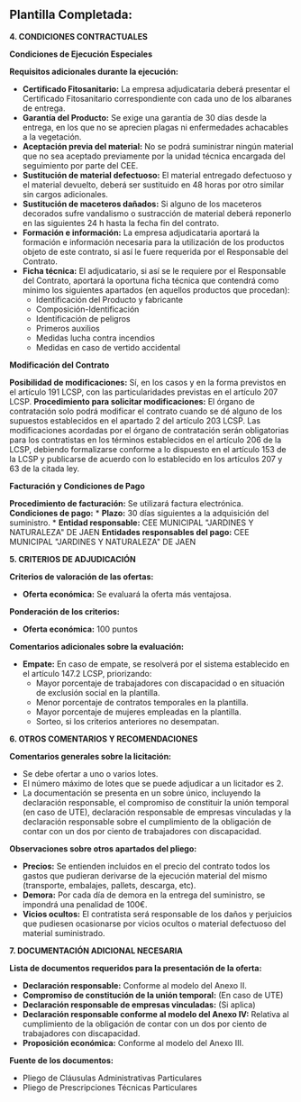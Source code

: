 ## Plantilla Completada:

**4. CONDICIONES CONTRACTUALES**

**Condiciones de Ejecución Especiales**

**Requisitos adicionales durante la ejecución:**

* **Certificado Fitosanitario:** La empresa adjudicataria deberá presentar el Certificado Fitosanitario correspondiente con cada uno de los albaranes de entrega.
* **Garantía del Producto:** Se exige una garantía de 30 días desde la entrega, en los que no se aprecien plagas ni enfermedades achacables a la vegetación. 
* **Aceptación previa del material:** No se podrá suministrar ningún material que no sea aceptado previamente por la unidad técnica encargada del seguimiento por parte del CEE.
* **Sustitución de material defectuoso:** El material entregado defectuoso y el material devuelto, deberá ser sustituido en 48 horas por otro similar sin cargos adicionales.
* **Sustitución de maceteros dañados:** Si alguno de los maceteros decorados sufre vandalismo o sustracción de material deberá reponerlo en las siguientes 24 h hasta la fecha fin del contrato.
* **Formación e información:** La empresa adjudicataria aportará la formación e información necesaria para la utilización de los productos objeto de este contrato, si así le fuere requerida por el Responsable del Contrato.
* **Ficha técnica:** El adjudicatario, si así se le requiere por el Responsable del Contrato, aportará la oportuna ficha técnica que contendrá como mínimo los siguientes apartados (en aquellos productos que procedan):
    * Identificación del Producto y fabricante
    * Composición-Identificación
    * Identificación de peligros
    * Primeros auxilios
    * Medidas lucha contra incendios
    * Medidas en caso de vertido accidental

**Modificación del Contrato**

**Posibilidad de modificaciones:** Sí, en los casos y en la forma previstos en el artículo 191 LCSP, con las particularidades previstas en el artículo 207 LCSP.
**Procedimiento para solicitar modificaciones:**  El órgano de contratación solo podrá modificar el contrato cuando se dé alguno de los supuestos establecidos en el apartado 2 del artículo 203 LCSP. Las modificaciones acordadas por el órgano de contratación serán obligatorias para los contratistas en los términos establecidos en el artículo 206 de la LCSP, debiendo formalizarse conforme a lo dispuesto en el artículo 153 de la LCSP y publicarse de acuerdo con lo establecido en los artículos 207 y 63 de la citada ley.

**Facturación y Condiciones de Pago**

**Procedimiento de facturación:** Se utilizará factura electrónica.
**Condiciones de pago:** 
    * **Plazo:** 30 días siguientes a la adquisición del suministro. 
    * **Entidad responsable:** CEE MUNICIPAL "JARDINES Y NATURALEZA" DE JAEN
**Entidades responsables del pago:**  CEE MUNICIPAL "JARDINES Y NATURALEZA" DE JAEN

**5. CRITERIOS DE ADJUDICACIÓN**

**Criterios de valoración de las ofertas:** 

* **Oferta económica:** Se evaluará la oferta más ventajosa.

**Ponderación de los criterios:** 

* **Oferta económica:** 100 puntos

**Comentarios adicionales sobre la evaluación:**

* **Empate:**  En caso de empate, se resolverá por el sistema establecido en el artículo 147.2 LCSP, priorizando:
    * Mayor porcentaje de trabajadores con discapacidad o en situación de exclusión social en la plantilla.
    * Menor porcentaje de contratos temporales en la plantilla.
    * Mayor porcentaje de mujeres empleadas en la plantilla.
    * Sorteo, si los criterios anteriores no desempatan.

**6. OTROS COMENTARIOS Y RECOMENDACIONES**

**Comentarios generales sobre la licitación:**

* Se debe ofertar a uno o varios lotes.
* El número máximo de lotes que se puede adjudicar a un licitador es 2.
* La documentación se presenta en un sobre único, incluyendo la declaración responsable, el compromiso de constituir la unión temporal (en caso de UTE), declaración responsable de empresas vinculadas y la declaración responsable sobre el cumplimiento de la obligación de contar con un dos por ciento de trabajadores con discapacidad.

**Observaciones sobre otros apartados del pliego:**

* **Precios:** Se entienden incluidos en el precio del contrato todos los gastos que pudieran derivarse de la ejecución material del mismo (transporte, embalajes, pallets, descarga, etc).
* **Demora:** Por cada día de demora en la entrega del suministro, se impondrá una penalidad de 100€.
* **Vicios ocultos:** El contratista será responsable de los daños y perjuicios que pudiesen ocasionarse por vicios ocultos o material defectuoso del material suministrado.

**7. DOCUMENTACIÓN ADICIONAL NECESARIA**

**Lista de documentos requeridos para la presentación de la oferta:**

* **Declaración responsable:** Conforme al modelo del Anexo II.
* **Compromiso de constitución de la unión temporal:** (En caso de UTE)
* **Declaración responsable de empresas vinculadas:** (Si aplica)
* **Declaración responsable conforme al modelo del Anexo IV:** Relativa al cumplimiento de la obligación de contar con un dos por ciento de trabajadores con discapacidad. 
* **Proposición económica:** Conforme al modelo del Anexo III.

**Fuente de los documentos:**

*  Pliego de Cláusulas Administrativas Particulares 
*  Pliego de Prescripciones Técnicas Particulares 
